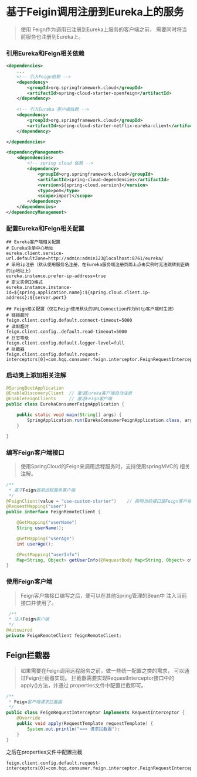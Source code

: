 # 基于Feigin调用注册到Eureka上的服务

>使用 Feign作为调用已注册到Eureka上服务的客户端之前，
>需要同时将当前服务也注册到Eureka上。
>
### 引用Eureka和Feign相关依赖
```xml
<dependencies>
    ...       
    <!-- 引入Feign依赖 -->
    <dependency>
        <groupId>org.springframework.cloud</groupId>
        <artifactId>spring-cloud-starter-openfeign</artifactId>
    </dependency>
    
    <!-- 引入Eureka 客户端依赖 -->
    <dependency>
        <groupId>org.springframework.cloud</groupId>
        <artifactId>spring-cloud-starter-netflix-eureka-client</artifactId>
    </dependency>

</dependencies>

<dependencyManagement>
    <dependencies>
        <!-- spring cloud 依赖 -->
        <dependency>
            <groupId>org.springframework.cloud</groupId>
            <artifactId>spring-cloud-dependencies</artifactId>
            <version>${spring-cloud.version}</version>
            <type>pom</type>
            <scope>import</scope>
        </dependency>
    </dependencies>
</dependencyManagement>
```

### 配置Eureka和Feign相关配置
```properties
## Eureka客户端相关配置
# Eureka注册中心地址
eureka.client.service-url.defaultZone=http://admin:admin123@localhost:8761/eureka/
# 采用ip注册（默认使用服务名注册，在Eureka服务端注册页面上点击实例时无法跳转到正确的ip地址上）
eureka.instance.prefer-ip-address=true
# 定义实例ID格式
eureka.instance.instance-id=${spring.application.name}:${spring.cloud.client.ip-address}:${server.port}

## Feign相关配置（仅在Feign使用默认的URLConnection作为http客户端时生效）
# 链接超时
feign.client.config.default.connect-timeout=5000
# 读取超时
feign.client.config..default.read-timeout=5000
# 日志等级
feign.client.config.default.logger-level=full
# 拦截器
feign.client.config.default.request-interceptors[0]=com.hqq.consumer.feign.interceptor.FeignRequestInterceptor
```

### 启动类上添加相关注解
```java
@SpringBootApplication
@EnableDiscoveryClient  // 激活Eureka客户端自动注册
@EnableFeignClients     // 激活Feign客户端
public class EurekaConsumerFeignApplication {

    public static void main(String[] args) {
        SpringApplication.run(EurekaConsumerFeignApplication.class, args);
    }

}
```

### 编写Feign客户端接口
> 使用SpringCloud的Feign来调用远程服务时，支持使用springMVC的
>相关注解。

```java
/**
 * 基于Feign调用远程服务客户端
 */
@FeignClient(value = "use-custom-starter")    // 指明当前接口是Feign客户端，并指定调用已注册到Eureka中服务
@RequestMapping("user")
public interface FeignRemoteClient {

    @GetMapping("userName")
    String userName();

    @GetMapping("userAge")
    int userAge();

    @PostMapping("userInfo")
    Map<String, Object> getUserInfo(@RequestBody Map<String, Object> otherInfo);
}
```

### 使用Feign客户端
> Feign客户端接口编写之后，便可以在其他Spring管理的Bean中
>注入当前接口并使用了。

```java
 /**
 * 注入Feign客户端
 */
@Autowired
private FeignRemoteClient feignRemoteClient;
```

## Feign拦截器
> 如果需要在Feign调用远程服务之前，做一些统一配置之类的需求，
>可以通过Feign拦截器实现。
>拦截器需要实现RequestInterceptor接口中的apply()方法，并通过
>properties文件中配置拦截即可。
>
```java
/**
 * Feign客户端请求拦截器
 */
public class FeignRequestInterceptor implements RequestInterceptor {
    @Override
    public void apply(RequestTemplate requestTemplate) {
        System.out.println("==> 请求拦截器");
    }
}
```
之后在properties文件中配置拦截
```properties
feign.client.config.default.request-interceptors[0]=com.hqq.consumer.feign.interceptor.FeignRequestInterceptor
```
